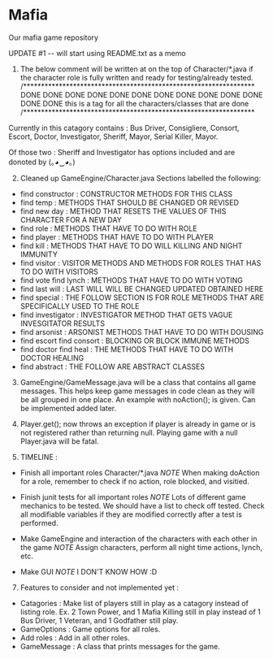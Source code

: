# Mafia
Our mafia game repository

UPDATE #1 -- will start using README.txt as a memo

1) The below comment will be written at on the top of Character/*.java if the character role
is fully written and ready for testing/already tested.
/*****************************************************************
DONE DONE DONE DONE DONE DONE DONE DONE DONE DONE DONE DONE DONE
this is a tag for all the characters/classes that are done
/*****************************************************************

Currently in this catagory contains : Bus Driver, Consigliere, Consort, Escort, Doctor, 
Investigator, Sheriff, Mayor, Serial Killer, Mayor.

Of those two : Sheriff and Investigator has options included and are donoted by (｡◕‿◕｡)

2) Cleaned up GameEngine/Character.java
Sections labelled the following:
- find constructor : CONSTRUCTOR METHODS FOR THIS CLASS
- find temp : METHODS THAT SHOULD BE CHANGED OR REVISED
- find new day : METHOD THAT RESETS THE VALUES OF THIS CHARACTER FOR A NEW DAY
- find role : METHODS THAT HAVE TO DO WITH ROLE
- find player : METHODS THAT HAVE TO DO WITH PLAYER
- find kill : METHODS THAT HAVE TO DO WILL KILLING AND NIGHT IMMUNITY
- find visitor : VISITOR METHODS AND METHODS FOR ROLES THAT HAS TO DO WITH VISITORS
- find vote find lynch : METHODS THAT HAVE TO DO WITH VOTING
- find last will : LAST WILL WILL BE CHANGED UPDATED OBTAINED HERE
- find special : THE FOLLOW SECTION IS FOR ROLE METHODS THAT ARE SPECIFICALLY USED TO THE ROLE
- find investigator : INVESTIGATOR METHOD THAT GETS VAGUE INVESGITATOR RESULTS
- find arsonist : ARSONIST METHODS THAT HAVE TO DO WITH DOUSING
- find escort find consort : BLOCKING OR BLOCK IMMUNE METHODS
- find doctor find heal : THE METHODS THAT HAVE TO DO WITH DOCTOR HEALING
- find abstract : THE FOLLOW ARE ABSTRACT CLASSES

3) GameEngine/GameMessage.java will be a class that contains all game messages. This helps keep
game messages in code clean as they will be all grouped in one place. An example with noAction();
is given. Can be implemented added later.

4) Player.get(); now throws an exception if player is already in game or is not registered rather
than returning null. Playing game with a null Player.java will be fatal.

5) TIMELINE :
- Finish all important roles Character/*.java
*NOTE* When making doAction for a role, remember to check if no action, role blocked, and visitied.

- Finish junit tests for all important roles
*NOTE* Lots of different game mechanics to be tested. We should have a list to check off tested.
Check all modifiable variables if they are modified correctly after a test is performed.

- Make GameEngine and interaction of the characters with each other in the game
*NOTE* Assign characters, perform all night time actions, lynch, etc.

- Make GUI
*NOTE* I DON'T KNOW HOW :D

7) Features to consider and not implemented yet :
- Catagories : Make list of players still in play as a catagory instead of listing role.
Ex. 2 Town Power, and 1 Mafia Killing still in play instead of 1 Bus Driver, 1 Veteran, and 
1 Godfather still play.
- GameOptions : Game options for all roles.
- Add roles : Add in all other roles.
- GameMessage : A class that prints messages for the game.
